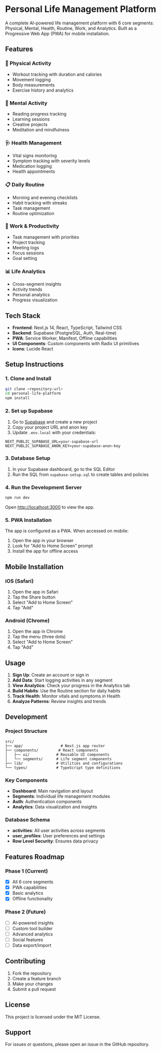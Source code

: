 # Personal Life Management Platform

A complete AI-powered life management platform with 6 core segments: Physical, Mental, Health, Routine, Work, and Analytics. Built as a Progressive Web App (PWA) for mobile installation.

## Features

### 🏃 Physical Activity
- Workout tracking with duration and calories
- Movement logging
- Body measurements
- Exercise history and analytics

### 🧠 Mental Activity
- Reading progress tracking
- Learning sessions
- Creative projects
- Meditation and mindfulness

### 🩺 Health Management
- Vital signs monitoring
- Symptom tracking with severity levels
- Medication logging
- Health appointments

### 📋 Daily Routine
- Morning and evening checklists
- Habit tracking with streaks
- Task management
- Routine optimization

### 💼 Work & Productivity
- Task management with priorities
- Project tracking
- Meeting logs
- Focus sessions
- Goal setting

### 📊 Life Analytics
- Cross-segment insights
- Activity trends
- Personal analytics
- Progress visualization

## Tech Stack

- **Frontend**: Next.js 14, React, TypeScript, Tailwind CSS
- **Backend**: Supabase (PostgreSQL, Auth, Real-time)
- **PWA**: Service Worker, Manifest, Offline capabilities
- **UI Components**: Custom components with Radix UI primitives
- **Icons**: Lucide React

## Setup Instructions

### 1. Clone and Install

```bash
git clone <repository-url>
cd personal-life-platform
npm install
```

### 2. Set up Supabase

1. Go to [Supabase](https://supabase.com) and create a new project
2. Copy your project URL and anon key
3. Update `.env.local` with your credentials:

```env
NEXT_PUBLIC_SUPABASE_URL=your-supabase-url
NEXT_PUBLIC_SUPABASE_ANON_KEY=your-supabase-anon-key
```

### 3. Database Setup

1. In your Supabase dashboard, go to the SQL Editor
2. Run the SQL from `supabase-setup.sql` to create tables and policies

### 4. Run the Development Server

```bash
npm run dev
```

Open [http://localhost:3000](http://localhost:3000) to view the app.

### 5. PWA Installation

The app is configured as a PWA. When accessed on mobile:
1. Open the app in your browser
2. Look for "Add to Home Screen" prompt
3. Install the app for offline access

## Mobile Installation

### iOS (Safari)
1. Open the app in Safari
2. Tap the Share button
3. Select "Add to Home Screen"
4. Tap "Add"

### Android (Chrome)
1. Open the app in Chrome
2. Tap the menu (three dots)
3. Select "Add to Home Screen"
4. Tap "Add"

## Usage

1. **Sign Up**: Create an account or sign in
2. **Add Data**: Start logging activities in any segment
3. **View Analytics**: Check your progress in the Analytics tab
4. **Build Habits**: Use the Routine section for daily habits
5. **Track Health**: Monitor vitals and symptoms in Health
6. **Analyze Patterns**: Review insights and trends

## Development

### Project Structure

```
src/
├── app/                 # Next.js app router
├── components/         # React components
│   ├── ui/            # Reusable UI components
│   └── segments/      # Life segment components
├── lib/               # Utilities and configurations
└── types/             # TypeScript type definitions
```

### Key Components

- **Dashboard**: Main navigation and layout
- **Segments**: Individual life management modules
- **Auth**: Authentication components
- **Analytics**: Data visualization and insights

### Database Schema

- **activities**: All user activities across segments
- **user_profiles**: User preferences and settings
- **Row Level Security**: Ensures data privacy

## Features Roadmap

### Phase 1 (Current)
- [x] All 6 core segments
- [x] PWA capabilities
- [x] Basic analytics
- [x] Offline functionality

### Phase 2 (Future)
- [ ] AI-powered insights
- [ ] Custom tool builder
- [ ] Advanced analytics
- [ ] Social features
- [ ] Data export/import

## Contributing

1. Fork the repository
2. Create a feature branch
3. Make your changes
4. Submit a pull request

## License

This project is licensed under the MIT License.

## Support

For issues or questions, please open an issue in the GitHub repository.